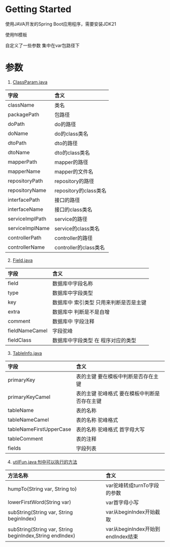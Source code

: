 # Getting Started

使用JAVA开发的Spring Boot应用程序，需要安装JDK21

使用ftl模板

自定义了一些参数 集中在var包路径下

# 参数

1. [ClassParam.java](src%2Fmain%2Fjava%2Fcom%2Fdingwd%2Fvar%2FClassParam.java)

| 字段              | 含义                 |
|:----------------|:-------------------|
 className       | 类名                 
 packagePath     | 包路径                
 doPath          | do的路径              
 doName          | do的class类名         
 dtoPath         | dto的路径             
 dtoName         | dto的class类名        
 mapperPath      | mapper的路径          
 mapperName      | mapper的文件名         
 repositoryPath  | repository的路径      
 repositoryName  | repository的class类名 
 interfacePath   | 接口的路径              
 interfaceName   | 接口的class类名         
 serviceImplPath | service的路径         
 serviceImplName | service的class类名    
 controllerPath  | controller的路径      
 controllerName  | controller的class类名 

2. [Field.java](src%2Fmain%2Fjava%2Fcom%2Fdingwd%2Fvar%2FField.java)

| 字段             | 含义                   |
|:---------------|:---------------------|
 field          | 数据库中字段名称             |
 type           | 数据库中字段类型             
 key            | 数据库中 索引类型 只用来判断是否是主键 
 extra          | 数据库中 判断是不是自增         
 comment        | 数据库中 字段注释            
 fieldNameCamel | 字段驼峰                 
 fieldClass     | 数据库中字段类型 在 程序对应的类型   

3. [TableInfo.java](src%2Fmain%2Fjava%2Fcom%2Fdingwd%2Fvar%2FTableInfo.java)

| 字段                      | 含义                      |
|:------------------------|:------------------------|
 primaryKey              | 表的主键 要在模板中判断是否存在主键      
 primaryKeyCamel         | 表的主键 驼峰格式 要在模板中判断是否存在主键 
 tableName               | 表的名称                    
 tableNameCamel          | 表的名称 驼峰格式               
 tableNameFirstUpperCase | 表的名称 驼峰格式 首字母大写         
 tableComment            | 表的注释                    
 fields                  | 字段列表                    

4. [utilFun.java ftl中可以执行的方法](src%2Fmain%2Fjava%2Fcom%2Fdingwd%2Fvar%2Futil%2FutilFun.java)

| 方法名称                                                     | 含义                          |
|:---------------------------------------------------------|:----------------------------|
 humpTo(String var, String to)                            | var驼峰转成turnTo字段的参数          
 lowerFirstWord(String var)                               | var首字母小写                    
 subString(String var, String beginIndex)                 | var从beginIndex开始截取          
 subString(String var, String beginIndex,String endIndex) | var从beginIndex开始到endIndex结束 
    
